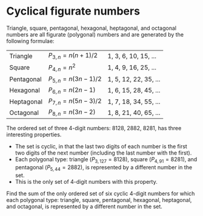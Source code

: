 # Cyclical figurate numbers

Triangle, square, pentagonal, hexagonal, heptagonal, and octagonal numbers are all figurate (polygonal) numbers and are generated by the following formulae:

||||
|-|-|-|
|Triangle|$P_{3,n}=n(n+1)/2$|1, 3, 6, 10, 15, ...|
Square|$P_{4,n}=n^2$|1, 4, 9, 16, 25, ...|
Pentagonal|$P_{5,n}=n(3n−1)/2$|1, 5, 12, 22, 35, ...|
Hexagonal|$P_{6,n}=n(2n−1)$|1, 6, 15, 28, 45, ...|
Heptagonal|$P_{7,n}=n(5n−3)/2$|1, 7, 18, 34, 55, ...|
Octagonal|$P_{8,n}=n(3n−2)$|1, 8, 21, 40, 65, ...|

The ordered set of three 4-digit numbers: 8128, 2882, 8281, has three interesting properties.

* The set is cyclic, in that the last two digits of each number is the first two digits of the next number (including the last number with the first).
* Each polygonal type: triangle $(P_{3,127}=8128)$, square $(P_{4,91}=8281)$, and pentagonal $(P_{5,44}=2882)$, is represented by a different number in the set.
* This is the only set of 4-digit numbers with this property.

Find the sum of the only ordered set of six cyclic 4-digit numbers for which each polygonal type: triangle, square, pentagonal, hexagonal, heptagonal, and octagonal, is represented by a different number in the set.